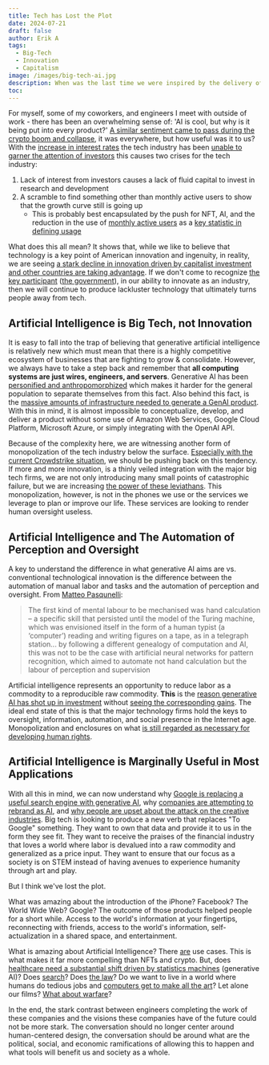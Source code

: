 ```yaml
---
title: Tech has Lost the Plot
date: 2024-07-21
draft: false
author: Erik A
tags:
  - Big-Tech
  - Innovation
  - Capitalism
image: /images/big-tech-ai.jpg
description: When was the last time we were inspired by the delivery of a new technology?
toc:
---
```

For myself, some of my coworkers, and engineers I meet with outside of work - there has been an overwhelming sense of: 'AI is cool, but why is it being put into every product?' [A similar sentiment came to pass during the crypto boom and collapse](https://www.artnews.com/art-news/news/future-of-nfts-2022-opensea-royalties-1234651990/), it was everywhere, but how useful was it to us? With the [increase in interest rates](https://www.macrotrends.net/2015/fed-funds-rate-historical-chart) the tech industry has been [unable to garner the attention of investors](https://www.cnbc.com/video/2024/06/20/high-interest-rates-hit-corporate-investment-in-tech.html) this causes two crises for the tech industry:

1. Lack of interest from investors causes a lack of fluid capital to invest in research and development
2. A scramble to find something other than monthly active users to show that the growth curve still is going up
	* This is probably best encapsulated by the push for NFT, AI, and the reduction in the use of [monthly active users](https://www.cnbc.com/2024/04/24/meta-meta-q1-2024-earnings-.html?ref=wheresyoured.at) as a [key statistic in defining usage](https://mashable.com/article/twitter-x-daily-active-users-drop-under-elon-musk)

What does this all mean? It shows that, while we like to believe that technology is a key point of American innovation and ingenuity, in reality, we are seeing [a stark decline in innovation driven by capitalist investment and other countries are taking advantage](https://www.wipo.int/pressroom/en/articles/2023/article_0013.html). If we don't come to recognize [the key participant](https://en.wikipedia.org/wiki/ARPANET) ([the government](https://en.wikipedia.org/wiki/Global_Positioning_System)), in our ability to innovate as an industry, then we will continue to produce lackluster technology that ultimately turns people away from tech.

## Artificial Intelligence is Big Tech, not Innovation
It is easy to fall into the trap of believing that generative artificial intelligence is relatively new which must mean that there is a highly competitive ecosystem of businesses that are fighting to grow & consolidate. However, we always have to take a step back and remember that **all computing systems are just wires, engineers, and servers**. Generative AI has been [personified and anthropomorphized](https://www.nngroup.com/articles/anthropomorphism/) which makes it harder for the general population to separate themselves from this fact. Also behind this fact, is the [massive amounts of infrastructure needed to generate a GenAI product](https://www.leewayhertz.com/generative-ai-tech-stack/). With this in mind, it is almost impossible to conceptualize, develop, and deliver a product without some use of Amazon Web Services, Google Cloud Platform, Microsoft Azure, or simply integrating with the OpenAI API. 

Because of the complexity here, we are witnessing another form of monopolization of the tech industry below the surface. [Especially with the current Crowdstrike situation](https://wgntv.com/news/nexstar-media-wire/could-the-crowdstrike-global-tech-crash-happen-again-a-former-microsoft-executive-weighs-in/), we should be pushing back on this tendency. If more and more innovation, is a thinly veiled integration with the major big tech firms, we are not only introducing many small points of catastrophic failure, but we are increasing [the power of these leviathans](https://socialsci.libretexts.org/Bookshelves/Economics/Economics_(Boundless)/11%3A_Monopoly/11.3%3A_Monopoly_Production_and_Pricing_Decisions_and_Profit_Outcome). This monopolization, however, is not in the phones we use or the services we leverage to plan or improve our life. These services are looking to render human oversight useless.

## Artificial Intelligence and The Automation of Perception and Oversight
A key to understand the difference in what generative AI aims are vs. conventional technological innovation is the difference between the automation of manual labor and tasks and the automation of perception and oversight. From [Matteo Pasqunelli](http://matteopasquinelli.com/the-eye-of-the-master/): 

> The first kind of mental labour to be mechanised was hand calculation – a specific skill that persisted until the model of the Turing machine, which was envisioned itself in the form of a human typist (a ‘computer’) reading and writing figures on a tape, as in a telegraph station... by following a different genealogy of computation and AI, this was not to be the case with artificial neural networks for pattern recognition, which aimed to automate not hand calculation but the labour of perception and supervision

Artificial intelligence represents an opportunity to reduce labor as a commodity to a reproducible raw commodity. **This** is the [reason generative AI has shot up in investment](https://ourworldindata.org/grapher/global-investment-in-generative-ai) without [seeing the corresponding gains](https://www.goldmansachs.com/intelligence/pages/gen-ai-too-much-spend-too-little-benefit.html). The ideal end state of this is that the major technology firms hold the keys to oversight, information, automation, and social presence in the Internet age. Monopolization and enclosures on what [is still regarded as necessary for developing human rights](https://www.unesco.org/en/articles/oxford-statement-importance-access-information-and-digital-connectivity).

## Artificial Intelligence is Marginally Useful in Most Applications
With all this in mind, we can now understand why [Google is replacing a useful search engine with generative AI](https://www.forbes.com/sites/jackkelly/2024/05/31/google-ai-glue-to-pizza-viral-blunders/), why [companies are attempting to rebrand as AI](https://www.theverge.com/2024/1/13/24035152/ces-generative-ai-hype-robots), and [why people are upset about the attack on the creative industries](https://www.computer.org/publications/tech-news/trends/artists-mad-at-ai). Big tech is looking to produce a new verb that replaces "To Google" something. They want to own that data and provide it to us in the form they see fit. They want to receive the praises of the financial industry that loves a world where labor is devalued into a raw commodity and generalized as a price input. They want to ensure that our focus as a society is on STEM instead of having avenues to experience humanity through art and play. 

But I think we've lost the plot.

What was amazing about the introduction of the iPhone? Facebook? The World Wide Web? Google? The outcome of those products helped people for a short while. Access to the world's information at your fingertips, reconnecting with friends, access to the world's information, self-actualization in a shared space, and entertainment. 

What is amazing about Artificial Intelligence? There [are](https://ieeexplore.ieee.org/document/10438431) use cases. This is what makes it far more compelling than NFTs and crypto. But, does [healthcare need a substantial shift driven by statistics machines](https://www.who.int/news/item/28-06-2021-who-issues-first-global-report-on-ai-in-health-and-six-guiding-principles-for-its-design-and-use) (generative AI)? Does [search](https://www.cyber.nj.gov/Home/Components/News/News/1258/214)? Does [the law](https://theconversation.com/ai-is-creating-fake-legal-cases-and-making-its-way-into-real-courtrooms-with-disastrous-results-225080)? Do we want to live in a world where humans do tedious jobs and [computers get to make all the art](https://www.forbes.com/sites/forbesbusinesscouncil/2024/02/02/the-impact-of-artificial-intelligence-on-the-art-world/)? Let alone our films? [What about warfare](https://www.972mag.com/lavender-ai-israeli-army-gaza/)? 

In the end, the stark contrast between engineers completing the work of these companies and the visions these companies have of the future could not be more stark. The conversation should no longer center around human-centered design, the conversation should be around what are the political, social, and economic ramifications of allowing this to happen and what tools will benefit us and society as a whole.
